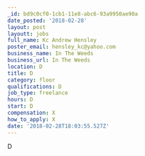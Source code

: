 ```yaml
---
_id: bd9c0cf0-1cb1-11e8-abc6-93a9950ae90a
date_posted: '2018-02-28'
layout: post
layoutt: jobs
full_name: Kc Andrew Hensley
poster_email: hensley_kc@yahoo.com
business_name: In The Weeds
business_url: In The Weeds
location: D
title: D
category: floor
qualifications: D
job_type: freelance
hours: D
start: D
compensation: X
how_to_apply: X
date: '2018-02-28T18:03:55.527Z'
---
```

D
